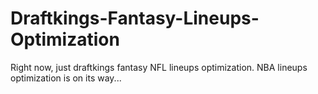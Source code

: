 # Draftkings-Fantasy-Lineups-Optimization
Right now, just draftkings fantasy NFL lineups optimization.
NBA lineups optimization is on its way...
